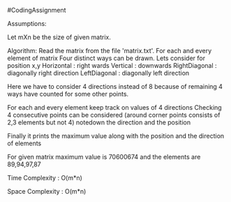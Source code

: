 #CodingAssignment

Assumptions:

Let mXn be the size of given matrix.

Algorithm:
Read the matrix from the file 'matrix.txt'.
For each and every element of matrix Four distinct ways can be drawn.
Lets consider for position x,y
Horizontal : right wards 
Vertical : downwards
RightDiagonal : diagonally right direction
LeftDiagonal : diagonally left direction 

Here we have to consider 4 directions instead of 8 because of remaining 4 ways have counted for some other points.

For each and every element 
	keep track on values of 4 directions
	Checking 4 consecutive points can be considered (around corner points consists of 2,3 elements but not 4)
	notedown the direction and the position

Finally it prints the maximum value along with the position and the direction of elements

For given matrix maximum value is 70600674 and the elements are 89,94,97,87

Time Complexity :
O(m*n)

Space Complexity :
O(m*n)
